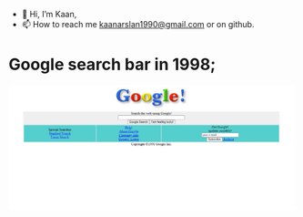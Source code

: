 - 👋 Hi, I’m Kaan,
- 📫 How to reach me kaanarslan1990@gmail.com or on github.
# Google search bar in 1998;


![Goggle](./googleold.PNG)